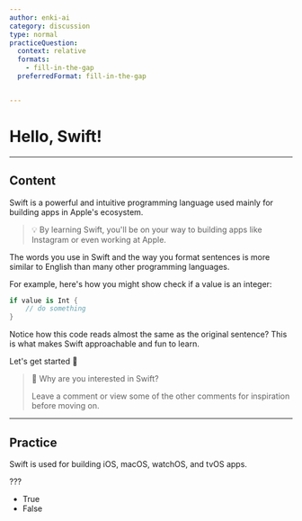 ```yaml
---
author: enki-ai
category: discussion
type: normal
practiceQuestion:
  context: relative
  formats:
    - fill-in-the-gap
  preferredFormat: fill-in-the-gap


---
```


# Hello, Swift!

---
## Content

Swift is a powerful and intuitive programming language used mainly for building apps in Apple's ecosystem.

> 💡 By learning Swift, you'll be on your way to building apps like Instagram or even working at Apple.

The words you use in Swift and the way you format sentences is more similar to English than many other programming languages.

For example, here's how you might show check if a value is an integer:

```swift
if value is Int {
    // do something
}
```

Notice how this code reads almost the same as the original sentence? This is what makes Swift approachable and fun to learn.

Let's get started 🚀

> 💬 Why are you interested in Swift?
>
> Leave a comment or view some of the other comments for inspiration before moving on.

---
## Practice

Swift is used for building iOS, macOS, watchOS, and tvOS apps.

???

- True
- False
